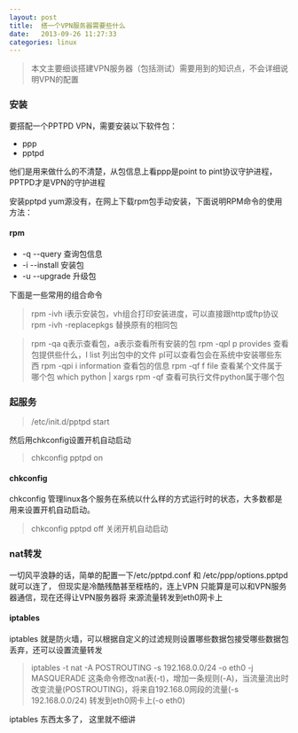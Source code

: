 ```yaml
---
layout: post
title:  搭一个VPN服务器需要些什么
date:   2013-09-26 11:27:33
categories: linux
---
```


> 本文主要细谈搭建VPN服务器（包括测试）需要用到的知识点，不会详细说明VPN的配置


### 安装

要搭配一个PPTPD VPN，需要安装以下软件包：

* ppp
* pptpd

他们是用来做什么的不清楚，从包信息上看ppp是point to pint协议守护进程，PPTPD才是VPN的守护进程

安装pptpd yum源没有，在网上下载rpm包手动安装，下面说明RPM命令的使用方法：

#### rpm

* -q --query 查询包信息
* -i --install 安装包
* -u --upgrade 升级包

下面是一些常用的组合命令

> rpm -ivh i表示安装包，vh组合打印安装进度，可以直接跟http或ftp协议
> rpm -ivh -replacepkgs 替换原有的相同包


> rpm -qa q表示查看包，a表示查看所有安装的包
> rpm -qpl p provides 查看包提供些什么，l list 列出包中的文件 pl可以查看包会在系统中安装哪些东西
> rpm -qpi i information 查看包的信息
> rpm -qf f file 查看某个文件属于哪个包
> which python | xargs rpm -qf 查看可执行文件python属于哪个包


### 起服务

> /etc/init.d/pptpd start

然后用chkconfig设置开机自动启动

> chkconfig pptpd on

#### chkconfig
chkconfig 管理linux各个服务在系统以什么样的方式运行时的状态，大多数都是用来设置开机自动启动。

> chkconfig pptpd off 关闭开机自动启动


### nat转发
一切风平浪静的话，简单的配置一下/etc/pptpd.conf 和 /etc/ppp/options.pptpd 就可以连了，
但现实是冷酷残酷甚至桎梏的，连上VPN 只能算是可以和VPN服务器通信，现在还得让VPN服务器将
来源流量转发到eth0网卡上

#### iptables
iptables 就是防火墙，可以根据自定义的过滤规则设置哪些数据包接受哪些数据包丢弃，还可以设置流量转发

> iptables -t nat -A POSTROUTING -s 192.168.0.0/24 -o eth0 -j MASQUERADE
这条命令修改nat表(-t)，增加一条规则(-A)，当流量流出时改变流量(POSTROUTING)，将来自192.168.0网段的流量(-s 192.168.0.0/24)
转发到eth0网卡上(-o eth0)

iptables 东西太多了， 这里就不细讲




